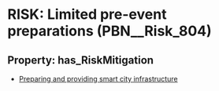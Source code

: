 # RISK: __Limited pre-event preparations__ (PBN__Risk_804)

## Property: has_RiskMitigation

* [Preparing and providing smart city infrastructure](PBN__RiskMitigation_1105)

